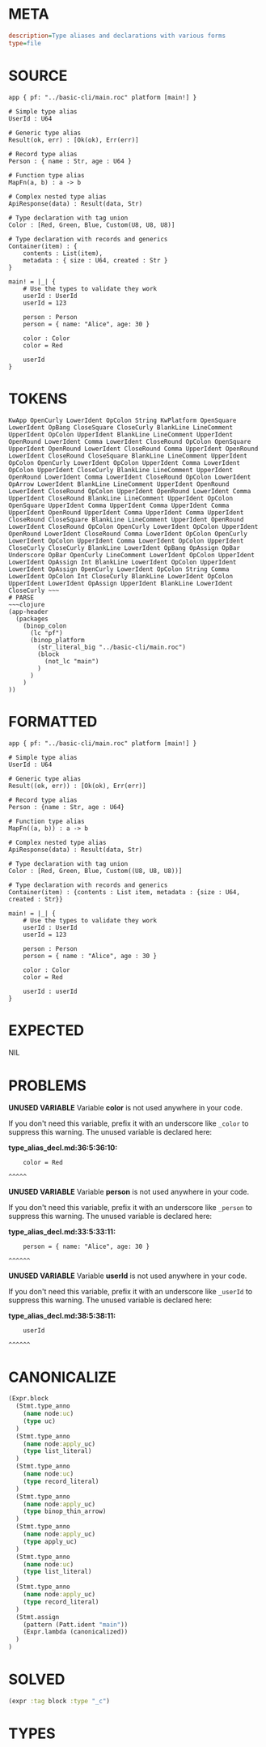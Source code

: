 # META
~~~ini
description=Type aliases and declarations with various forms
type=file
~~~
# SOURCE
~~~roc
app { pf: "../basic-cli/main.roc" platform [main!] }

# Simple type alias
UserId : U64

# Generic type alias
Result(ok, err) : [Ok(ok), Err(err)]

# Record type alias
Person : { name : Str, age : U64 }

# Function type alias
MapFn(a, b) : a -> b

# Complex nested type alias
ApiResponse(data) : Result(data, Str)

# Type declaration with tag union
Color : [Red, Green, Blue, Custom(U8, U8, U8)]

# Type declaration with records and generics
Container(item) : {
    contents : List(item),
    metadata : { size : U64, created : Str }
}

main! = |_| {
    # Use the types to validate they work
    userId : UserId
    userId = 123

    person : Person
    person = { name: "Alice", age: 30 }

    color : Color
    color = Red

    userId
}
~~~
# TOKENS
~~~text
KwApp OpenCurly LowerIdent OpColon String KwPlatform OpenSquare LowerIdent OpBang CloseSquare CloseCurly BlankLine LineComment UpperIdent OpColon UpperIdent BlankLine LineComment UpperIdent OpenRound LowerIdent Comma LowerIdent CloseRound OpColon OpenSquare UpperIdent OpenRound LowerIdent CloseRound Comma UpperIdent OpenRound LowerIdent CloseRound CloseSquare BlankLine LineComment UpperIdent OpColon OpenCurly LowerIdent OpColon UpperIdent Comma LowerIdent OpColon UpperIdent CloseCurly BlankLine LineComment UpperIdent OpenRound LowerIdent Comma LowerIdent CloseRound OpColon LowerIdent OpArrow LowerIdent BlankLine LineComment UpperIdent OpenRound LowerIdent CloseRound OpColon UpperIdent OpenRound LowerIdent Comma UpperIdent CloseRound BlankLine LineComment UpperIdent OpColon OpenSquare UpperIdent Comma UpperIdent Comma UpperIdent Comma UpperIdent OpenRound UpperIdent Comma UpperIdent Comma UpperIdent CloseRound CloseSquare BlankLine LineComment UpperIdent OpenRound LowerIdent CloseRound OpColon OpenCurly LowerIdent OpColon UpperIdent OpenRound LowerIdent CloseRound Comma LowerIdent OpColon OpenCurly LowerIdent OpColon UpperIdent Comma LowerIdent OpColon UpperIdent CloseCurly CloseCurly BlankLine LowerIdent OpBang OpAssign OpBar Underscore OpBar OpenCurly LineComment LowerIdent OpColon UpperIdent LowerIdent OpAssign Int BlankLine LowerIdent OpColon UpperIdent LowerIdent OpAssign OpenCurly LowerIdent OpColon String Comma LowerIdent OpColon Int CloseCurly BlankLine LowerIdent OpColon UpperIdent LowerIdent OpAssign UpperIdent BlankLine LowerIdent CloseCurly ~~~
# PARSE
~~~clojure
(app-header
  (packages
    (binop_colon
      (lc "pf")
      (binop_platform
        (str_literal_big "../basic-cli/main.roc")
        (block
          (not_lc "main")
        )
      )
    )
))
~~~
# FORMATTED
~~~roc
app { pf: "../basic-cli/main.roc" platform [main!] }

# Simple type alias
UserId : U64

# Generic type alias
Result((ok, err)) : [Ok(ok), Err(err)]

# Record type alias
Person : {name : Str, age : U64}

# Function type alias
MapFn((a, b)) : a -> b

# Complex nested type alias
ApiResponse(data) : Result(data, Str)

# Type declaration with tag union
Color : [Red, Green, Blue, Custom((U8, U8, U8))]

# Type declaration with records and generics
Container(item) : {contents : List item, metadata : {size : U64, created : Str}}

main! = |_| {
	# Use the types to validate they work
	userId : UserId
	userId = 123

	person : Person
	person = { name : "Alice", age : 30 }

	color : Color
	color = Red

	userId : userId
}
~~~
# EXPECTED
NIL
# PROBLEMS
**UNUSED VARIABLE**
Variable **color** is not used anywhere in your code.

If you don't need this variable, prefix it with an underscore like `_color` to suppress this warning.
The unused variable is declared here:

**type_alias_decl.md:36:5:36:10:**
```roc
    color = Red
```
    ^^^^^


**UNUSED VARIABLE**
Variable **person** is not used anywhere in your code.

If you don't need this variable, prefix it with an underscore like `_person` to suppress this warning.
The unused variable is declared here:

**type_alias_decl.md:33:5:33:11:**
```roc
    person = { name: "Alice", age: 30 }
```
    ^^^^^^


**UNUSED VARIABLE**
Variable **userId** is not used anywhere in your code.

If you don't need this variable, prefix it with an underscore like `_userId` to suppress this warning.
The unused variable is declared here:

**type_alias_decl.md:38:5:38:11:**
```roc
    userId
```
    ^^^^^^


# CANONICALIZE
~~~clojure
(Expr.block
  (Stmt.type_anno
    (name node:uc)
    (type uc)
  )
  (Stmt.type_anno
    (name node:apply_uc)
    (type list_literal)
  )
  (Stmt.type_anno
    (name node:uc)
    (type record_literal)
  )
  (Stmt.type_anno
    (name node:apply_uc)
    (type binop_thin_arrow)
  )
  (Stmt.type_anno
    (name node:apply_uc)
    (type apply_uc)
  )
  (Stmt.type_anno
    (name node:uc)
    (type list_literal)
  )
  (Stmt.type_anno
    (name node:apply_uc)
    (type record_literal)
  )
  (Stmt.assign
    (pattern (Patt.ident "main"))
    (Expr.lambda (canonicalized))
  )
)
~~~
# SOLVED
~~~clojure
(expr :tag block :type "_c")
~~~
# TYPES
~~~roc
~~~
